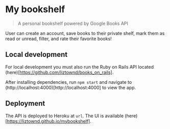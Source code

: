 # My bookshelf
 > A personal bookshelf powered by Google Books API
 
User can create an account, save books to their private shelf, mark them as read or unread, filter, and rate their favorite books!

## Local development

For  local development you must also run the Ruby on Rails API located (here)[https://github.com/liztownd/books_on_rails].

After installing dependencies, run `npm start` and navigate to (http://localhost:4000)[http://localhost:4000] to view the app. 

## Deployment

The API is deployed to Heroku at `url`. The UI is available (here)[https://liztownd.github.io/mybookshelf].